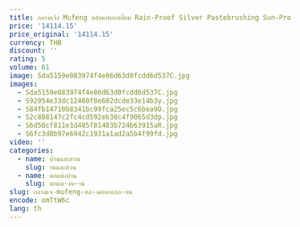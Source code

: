 ```yaml
---
title: กลางแจ้ง Mufeng หลังคาหกเหลี่ยม Rain-Proof Silver Pastebrushing Sun-Proof 8-12 คนขนาดใหญ่ Camping เต็นท์กันน้ํา Suns
price: '14114.15'
price_original: '14114.15'
currency: THB
discount: ''
rating: 5
volume: 61
image: Sda5159e083974f4e86d63d0fcdd6d537C.jpg
images:
  - Sda5159e083974f4e86d63d0fcdd6d537C.jpg
  - S92054e33dc12460f8e682dcde33e14b3y.jpg
  - S84fb14710b8341bc99fca25ec5c6bea9O.jpg
  - S2c888147c2fc4cd592eb38c4f9065d3dp.jpg
  - S6d50cf811e1d485f81403b724b63915aR.jpg
  - S6fc3d8b97e6942c1931a1ad2a5b4f99fd.jpg
video: ''
categories:
  - name: บ้านและสวน
    slug: านและสวน
  - name: ตกแต่งบ้าน
    slug: ตกแต-งบ-าน
slug: กลางแจ-mufeng-หล-งคาหกเหล-ยม
encode: omTtW6c
lang: th
---
```

  